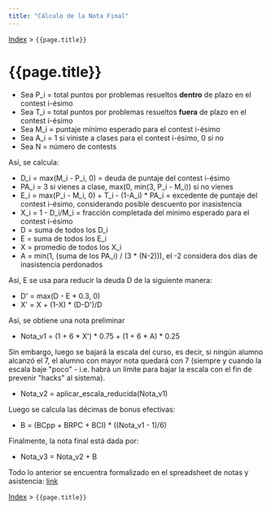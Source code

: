 ```yaml
---
title: "Cálculo de la Nota Final"
---
```


[Index](../index) > ```{{page.title}}```

# {{page.title}}

- Sea P_i = total puntos por problemas resueltos **dentro** de plazo en el contest i-ésimo
- Sea T_i = total puntos por problemas resueltos **fuera** de plazo en el contest i-ésimo
- Sea M_i = puntaje mínimo esperado para el contest i-ésimo
- Sea A_i = 1 si viniste a clases para el contest i-ésimo, 0 si no
- Sea N = número de contests

Así, se calcula:
- D_i = max(M_i - P_i, 0) = deuda de puntaje del contest i-ésimo
- PA_i = 3 si vienes a clase, max(0, min(3, P_i - M_i)) si no vienes
- E_i = max(P_i - M_i, 0) + T_i - (1-A_i) * PA_i = excedente de puntaje del contest i-ésimo, considerando posible descuento por inasistencia
- X_i = 1 - D_i/M_i = fracción completada del mínimo esperado para el contest i-ésimo
- D = suma de todos los D_i
- E = suma de todos los E_i
- X = promedio de todos los X_i
- A = min(1, (suma de los PA_i) / (3 * (N-2))), el -2 considera dos días de inasistencia perdonados

Así, E se usa para reducir la deuda D de la siguiente manera:
- D' = max(D - E * 0.3, 0)
- X' = X + (1-X) * (D-D')/D

Así, se obtiene una nota preliminar
- Nota_v1 = (1 + 6 * X') * 0.75 + (1 + 6 * A) * 0.25

Sin embargo, luego se bajará la escala del curso, es decir, si ningún alumno alcanzó el 7, el alumno con mayor nota quedará con 7 (siempre y cuando la escala baje "poco" - i.e. habrá un límite para bajar la escala con el fin de prevenir "hacks" al sistema).
- Nota_v2 = aplicar_escala_reducida(Nota_v1)

Luego se calcula las décimas de bonus efectivas:
- B = (BCpp + BRPC + BCI) * ((Nota_v1 - 1)/6)

Finalmente, la nota final está dada por:
- Nota_v3 = Nota_v2 + B

Todo lo anterior se encuentra formalizado en el spreadsheet de notas y asistencia: [link](https://docs.google.com/spreadsheets/d/1RoKoTvP-SEaD9Ggh2z5NfvFF1Dxu0w_nGjd3F92xW00/edit?usp=sharing)

[Index](../index) > ```{{page.title}}```

